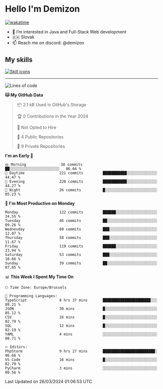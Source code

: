 # Hello I'm Demizon
[![wakatime](https://wakatime.com/badge/user/6ad1949f-d6d7-44f9-9eee-c35e54cc499b.svg)](https://wakatime.com/@6ad1949f-d6d7-44f9-9eee-c35e54cc499b)
- 👀 I’m interested in Java and Full-Stack Web development
- 🇸🇰 Slovak
- 📫 Reach me on discord: @demizon

## My skills
[![Skill icons](https://skillicons.dev/icons?i=java,js,ts,html,css,react,nextjs,tailwind,supabase,py,git,docker,linux,mysql,postgres,mongo&theme=dark)](https://github.com/Demizon3433)

---

<!--START_SECTION:waka-->
![Lines of code](https://img.shields.io/badge/From%20Hello%20World%20I%27ve%20Written-141.8%20thousand%20lines%20of%20code-blue)

**🐱 My GitHub Data** 

> 📦 2.1 kB Used in GitHub's Storage 
 > 
> 🏆 0 Contributions in the Year 2024
 > 
> 🚫 Not Opted to Hire
 > 
> 📜 4 Public Repositories 
 > 
> 🔑 9 Private Repositories 
 > 
**I'm an Early 🐤** 

```text
🌞 Morning                30 commits          ██░░░░░░░░░░░░░░░░░░░░░░░   06.04 % 
🌆 Daytime                221 commits         ███████████░░░░░░░░░░░░░░   44.47 % 
🌃 Evening                220 commits         ███████████░░░░░░░░░░░░░░   44.27 % 
🌙 Night                  26 commits          █░░░░░░░░░░░░░░░░░░░░░░░░   05.23 % 
```
📅 **I'm Most Productive on Monday** 

```text
Monday                   122 commits         ██████░░░░░░░░░░░░░░░░░░░   24.55 % 
Tuesday                  46 commits          ██░░░░░░░░░░░░░░░░░░░░░░░   09.26 % 
Wednesday                60 commits          ███░░░░░░░░░░░░░░░░░░░░░░   12.07 % 
Thursday                 58 commits          ███░░░░░░░░░░░░░░░░░░░░░░   11.67 % 
Friday                   119 commits         ██████░░░░░░░░░░░░░░░░░░░   23.94 % 
Saturday                 53 commits          ███░░░░░░░░░░░░░░░░░░░░░░   10.66 % 
Sunday                   39 commits          ██░░░░░░░░░░░░░░░░░░░░░░░   07.85 % 
```


📊 **This Week I Spent My Time On** 

```text
🕑︎ Time Zone: Europe/Brussels

💬 Programming Languages: 
TypeScript               8 hrs 37 mins       ██████████████████████░░░   88.21 % 
JSON                     30 mins             █░░░░░░░░░░░░░░░░░░░░░░░░   05.12 % 
CSV                      16 mins             █░░░░░░░░░░░░░░░░░░░░░░░░   02.79 % 
SQL                      12 mins             █░░░░░░░░░░░░░░░░░░░░░░░░   02.19 % 
YAML                     4 mins              ░░░░░░░░░░░░░░░░░░░░░░░░░   00.71 % 

🔥 Editors: 
PhpStorm                 9 hrs 27 mins       ████████████████████████░   96.66 % 
VS Code                  16 mins             █░░░░░░░░░░░░░░░░░░░░░░░░   02.79 % 
PyCharm                  3 mins              ░░░░░░░░░░░░░░░░░░░░░░░░░   00.56 % 
```


 Last Updated on 26/03/2024 01:06:53 UTC
<!--END_SECTION:waka-->
